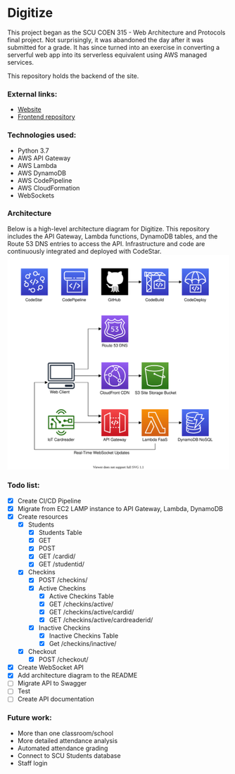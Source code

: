 # Digitize

This project began as the SCU COEN 315 - Web Architecture and Protocols final project. Not surprisingly, it was abandoned the day after it was submitted for a grade. It has since turned into an exercise in converting a serverful web app into its serverless equivalent using AWS managed services.

This repository holds the backend of the site.

### External links:
- [Website](https://digitize.aleonard.dev)
- [Frontend repository](https://github.com/leonardishere/DigitizeFrontend)

### Technologies used:
- Python 3.7
- AWS API Gateway
- AWS Lambda
- AWS DynamoDB
- AWS CodePipeline
- AWS CloudFormation
- WebSockets

### Architecture
Below is a high-level architecture diagram for Digitize.
This repository includes the API Gateway, Lambda functions, DynamoDB tables, and the Route 53 DNS entries to access the API. Infrastructure and code are continuously integrated and deployed with CodeStar.
![Architecture](images/Digitize_Architecture.svg)

### Todo list:
- [x] Create CI/CD Pipeline
- [x] Migrate from EC2 LAMP instance to API Gateway, Lambda, DynamoDB
- [x] Create resources
  - [x] Students
    - [x] Students Table
    - [x] GET
    - [x] POST
    - [x] GET /cardid/
    - [x] GET /studentid/
  - [x] Checkins
    - [x] POST /checkins/
    - [x] Active Checkins
      - [x] Active Checkins Table
      - [x] GET /checkins/active/
      - [x] GET /checkins/active/cardid/
      - [x] GET /checkins/active/cardreaderid/
    - [x] Inactive Checkins
      - [x] Inactive Checkins Table
      - [x] Get /checkins/inactive/
  - [x] Checkout
    - [x] POST /checkout/
- [x] Create WebSocket API
- [x] Add architecture diagram to the README
- [ ] Migrate API to Swagger
- [ ] Test
- [ ] Create API documentation

### Future work:
- More than one classroom/school
- More detailed attendance analysis
- Automated attendance grading
- Connect to SCU Students database
- Staff login
